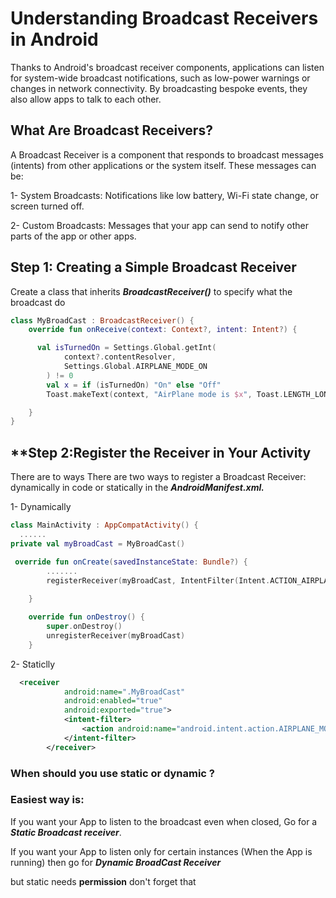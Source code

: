# **Understanding Broadcast Receivers in Android**
Thanks to Android's broadcast receiver components, applications can listen for system-wide broadcast notifications, such as low-power warnings or changes in network connectivity. By broadcasting bespoke events, they also allow apps to talk to each other.

## **What Are Broadcast Receivers?**
A Broadcast Receiver is a component that responds to broadcast messages (intents) from other applications or the system itself. These messages can be:

  1- System Broadcasts: Notifications like low battery, Wi-Fi state change, or screen turned off. 
  
  2- Custom Broadcasts: Messages that your app can send to notify other parts of the app or other apps.

## **Step 1: Creating a Simple Broadcast Receiver**
Create a class that inherits ***BroadcastReceiver()*** to specify what the broadcast do
```kotlin 
class MyBroadCast : BroadcastReceiver() {
    override fun onReceive(context: Context?, intent: Intent?) {

      val isTurnedOn = Settings.Global.getInt(
            context?.contentResolver,
            Settings.Global.AIRPLANE_MODE_ON
        ) != 0
        val x = if (isTurnedOn) "On" else "Off"
        Toast.makeText(context, "AirPlane mode is $x", Toast.LENGTH_LONG).show()

    }
}
```

## **Step 2:Register the Receiver in Your Activity
There are to ways There are two ways to register a Broadcast Receiver: dynamically in code or statically in the ***AndroidManifest.xml.***

1- Dynamically

```kotlin
class MainActivity : AppCompatActivity() {
  ......
private val myBroadCast = MyBroadCast()

 override fun onCreate(savedInstanceState: Bundle?) {
        .......
        registerReceiver(myBroadCast, IntentFilter(Intent.ACTION_AIRPLANE_MODE_CHANGED))
       
    }

    override fun onDestroy() {
        super.onDestroy()
        unregisterReceiver(myBroadCast)
    }
```

2- Staticlly 
``` XML
  <receiver
            android:name=".MyBroadCast"
            android:enabled="true"
            android:exported="true">
            <intent-filter>
                <action android:name="android.intent.action.AIRPLANE_MODE" />
            </intent-filter>
        </receiver>
```
### **When should you use static or dynamic ?**
### Easiest way is:
If you want your App to listen to the broadcast even when closed, Go for a ***Static Broadcast receiver***.

If you want your App to listen only for certain instances (When the App is running) then go for ***Dynamic BroadCast Receiver***

but static needs **permission** don't forget that
